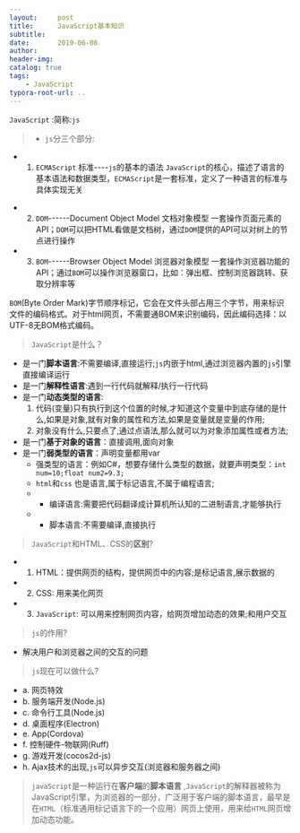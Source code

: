 ```yaml
---
layout:     post
title:      JavaScript基本知识
subtitle:  
date:       2019-06-08
author:     
header-img: 
catalog: true
tags:
    - JavaScript
typora-root-url: ..
---
```

`JavaScript` :简称:`js`

>* `js`分三个部分:
+ 1. `ECMAScript` 标准----`js`的基本的语法
	`JavaScript`的核心，描述了语言的基本语法和数据类型，`ECMAScript`是一套标准，定义了一种语言的标准与具体实现无关
* 2. `DOM`------Document Object Model 文档对象模型
	一套操作页面元素的API；`DOM`可以把HTML看做是文档树，通过`DOM`提供的API可以对树上的节点进行操作
* 3. `BOM`------Browser Object Model 浏览器对象模型
	一套操作浏览器功能的API；通过`BOM`可以操作浏览器窗口，比如：弹出框、控制浏览器跳转、获取分辨率等
		

`BOM`(Byte Order Mark)字节顺序标记，它会在文件头部占用三个字节，用来标识文件的编码格式。对于html网页，不需要通BOM来识别编码，因此编码选择：以UTF-8无BOM格式编码。

>`JavaScript`是什么？
* 是一门**脚本语言**:不需要编译,直接运行;`js`内嵌于html,通过浏览器内置的`js`引擎直接编译运行
* 是一门**解释性语言**:遇到一行代码就解释/执行一行代码
* 是一门**动态类型的语言**:
	1. 代码(变量)只有执行到这个位置的时候,才知道这个变量中到底存储的是什么,如果是对象,就有对象的属性和方法,如果是变量就是变量的作用;
	2. 对象没有什么,只要点了,通过点语法,那么就可以为对象添加属性或者方法;
* 是一门**基于对象的语言**：直接调用,面向对象
* 是一门**弱类型的语言**：声明变量都用var
	+ 强类型的语言：例如C#，想要存储什么类型的数据，就要声明类型：`int num=10;float num2=9.3;`
	+ `html`和`css` 也是语言,属于标记语言,不属于编程语言;
	+ * 编译语言:需要把代码翻译成计算机所认知的二进制语言,才能够执行
	+ * 脚本语言:不需要编译,直接执行
		
>`JavaScript`和HTML、CSS的**区别**?
+ 1. HTML：提供网页的结构，提供网页中的内容;是标记语言,展示数据的
+ 2. CSS: 用来美化网页
+ 3. `JavaScript`: 可以用来控制网页内容，给网页增加动态的效果;和用户交互
	
	
>`js`的作用?
+ 解决用户和浏览器之间的交互的问题
>`js`现在可以做什么?
+ a. 网页特效
+ b. 服务端开发(Node.js)
+ c. 命令行工具(Node.js)
+ d. 桌面程序(Electron)
+ e. App(Cordova)
+ f. 控制硬件-物联网(Ruff)
+ g. 游戏开发(cocos2d-js)
+ h. Ajax技术的出现,`js`可以异步交互(浏览器和服务器之间)


>`javaScript`是一种运行在**客户端**的**脚本语言** ,`JavaScript`的解释器被称为JavaScript引擎，为浏览器的一部分，广泛用于客户端的脚本语言，最早是在`HTML`（标准通用标记语言下的一个应用）网页上使用，用来给`HTML`网页增加动态功能。

